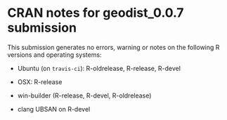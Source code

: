 # CRAN notes for geodist_0.0.7 submission

This submission generates no errors, warning or notes on the following R versions and operating systems:

* Ubuntu (on `travis-ci`): R-oldrelease, R-release, R-devel
- OSX: R-release
* win-builder (R-release, R-devel, R-oldrelease)
- clang UBSAN on R-devel

